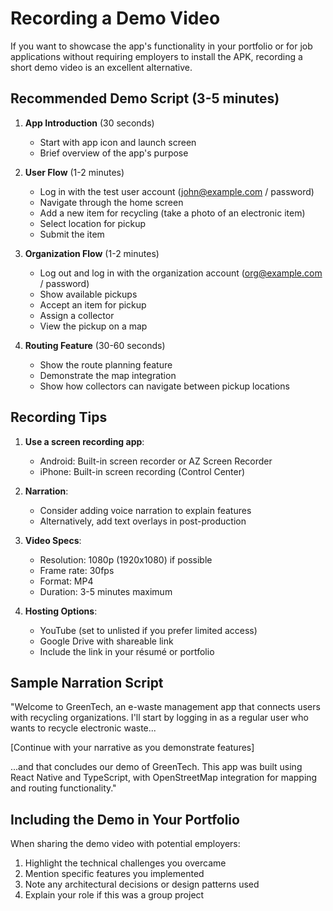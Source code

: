 # Recording a Demo Video

If you want to showcase the app's functionality in your portfolio or for job applications without requiring employers to install the APK, recording a short demo video is an excellent alternative.

## Recommended Demo Script (3-5 minutes)

1. **App Introduction** (30 seconds)
   - Start with app icon and launch screen
   - Brief overview of the app's purpose

2. **User Flow** (1-2 minutes)
   - Log in with the test user account (john@example.com / password)
   - Navigate through the home screen
   - Add a new item for recycling (take a photo of an electronic item)
   - Select location for pickup
   - Submit the item

3. **Organization Flow** (1-2 minutes)
   - Log out and log in with the organization account (org@example.com / password)
   - Show available pickups
   - Accept an item for pickup
   - Assign a collector
   - View the pickup on a map

4. **Routing Feature** (30-60 seconds)
   - Show the route planning feature
   - Demonstrate the map integration
   - Show how collectors can navigate between pickup locations

## Recording Tips

1. **Use a screen recording app**:
   - Android: Built-in screen recorder or AZ Screen Recorder
   - iPhone: Built-in screen recording (Control Center)

2. **Narration**:
   - Consider adding voice narration to explain features
   - Alternatively, add text overlays in post-production

3. **Video Specs**:
   - Resolution: 1080p (1920x1080) if possible
   - Frame rate: 30fps
   - Format: MP4
   - Duration: 3-5 minutes maximum

4. **Hosting Options**:
   - YouTube (set to unlisted if you prefer limited access)
   - Google Drive with shareable link
   - Include the link in your résumé or portfolio

## Sample Narration Script

"Welcome to GreenTech, an e-waste management app that connects users with recycling organizations. I'll start by logging in as a regular user who wants to recycle electronic waste...

[Continue with your narrative as you demonstrate features]

...and that concludes our demo of GreenTech. This app was built using React Native and TypeScript, with OpenStreetMap integration for mapping and routing functionality."

## Including the Demo in Your Portfolio

When sharing the demo video with potential employers:

1. Highlight the technical challenges you overcame
2. Mention specific features you implemented
3. Note any architectural decisions or design patterns used
4. Explain your role if this was a group project 